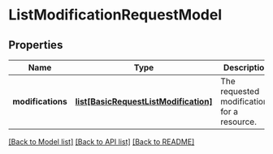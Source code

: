 # ListModificationRequestModel

## Properties
Name | Type | Description | Notes
------------ | ------------- | ------------- | -------------
**modifications** | [**list[BasicRequestListModification]**](BasicRequestListModification.md) | The requested modifications for a resource. | [optional] 

[[Back to Model list]](../README.md#documentation-for-models) [[Back to API list]](../README.md#documentation-for-api-endpoints) [[Back to README]](../README.md)

